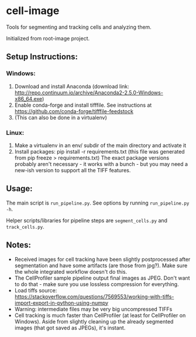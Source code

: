 # cell-image

Tools for segmenting and tracking cells and analyzing them.

Initialized from root-image project.

## Setup Instructions:

### Windows:
   1. Download and install Anaconda (download link: http://repo.continuum.io/archive/Anaconda2-2.5.0-Windows-x86_64.exe)
   2. Enable conda-forge and install tifffile. See instructions at https://github.com/conda-forge/tifffile-feedstock
   3. (This can also be done in a virtualenv)

### Linux:
   1. Make a virtualenv in an env/ subdir of the main directory and activate it
   2. Install packages: pip install -r requirements.txt (this file was generated from pip freeze > requirements.txt)
       The exact package versions probably aren't necessary - it works with a bunch - but you may need a new-ish version to support all the TIFF features.

## Usage:

The main script is ``run_pipeline.py``. See options by running ``run_pipeline.py -h``.

Helper scripts/libraries for pipeline steps are ``segment_cells.py`` and ``track_cells.py``.

## Notes:
   - Received images for cell tracking have been slightly postprocessed after segmentation and have some artifacts (are those from jpg?). Make sure the whole integrated workflow doesn't do this.
   - The CellProfiler sample pipeline output final images as JPEG. Don't want to do that - make sure you use lossless compression for everything.
   - Load tiffs source: https://stackoverflow.com/questions/7569553/working-with-tiffs-import-export-in-python-using-numpy
   - Warning: intermediate files may be very big uncompressed TIFFs
   - Cell tracking is much faster than CellProfiler (at least for CellProfiler on Windows). Aside from slightly cleaning up the already segmented images (that got saved as JPEGs), it's instant.
